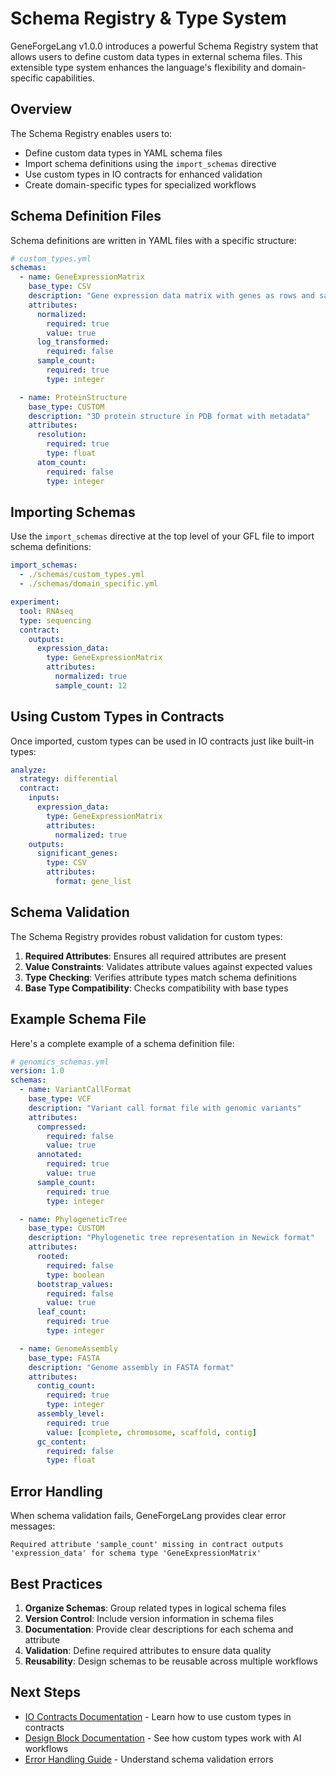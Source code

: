 # Schema Registry & Type System

GeneForgeLang v1.0.0 introduces a powerful Schema Registry system that allows users to define custom data types in external schema files. This extensible type system enhances the language's flexibility and domain-specific capabilities.

## Overview

The Schema Registry enables users to:
- Define custom data types in YAML schema files
- Import schema definitions using the `import_schemas` directive
- Use custom types in IO contracts for enhanced validation
- Create domain-specific types for specialized workflows

## Schema Definition Files

Schema definitions are written in YAML files with a specific structure:

```yaml
# custom_types.yml
schemas:
  - name: GeneExpressionMatrix
    base_type: CSV
    description: "Gene expression data matrix with genes as rows and samples as columns"
    attributes:
      normalized:
        required: true
        value: true
      log_transformed:
        required: false
      sample_count:
        required: true
        type: integer

  - name: ProteinStructure
    base_type: CUSTOM
    description: "3D protein structure in PDB format with metadata"
    attributes:
      resolution:
        required: true
        type: float
      atom_count:
        required: false
        type: integer
```

## Importing Schemas

Use the `import_schemas` directive at the top level of your GFL file to import schema definitions:

```yaml
import_schemas:
  - ./schemas/custom_types.yml
  - ./schemas/domain_specific.yml

experiment:
  tool: RNAseq
  type: sequencing
  contract:
    outputs:
      expression_data:
        type: GeneExpressionMatrix
        attributes:
          normalized: true
          sample_count: 12
```

## Using Custom Types in Contracts

Once imported, custom types can be used in IO contracts just like built-in types:

```yaml
analyze:
  strategy: differential
  contract:
    inputs:
      expression_data:
        type: GeneExpressionMatrix
        attributes:
          normalized: true
    outputs:
      significant_genes:
        type: CSV
        attributes:
          format: gene_list
```

## Schema Validation

The Schema Registry provides robust validation for custom types:

1. **Required Attributes**: Ensures all required attributes are present
2. **Value Constraints**: Validates attribute values against expected values
3. **Type Checking**: Verifies attribute types match schema definitions
4. **Base Type Compatibility**: Checks compatibility with base types

## Example Schema File

Here's a complete example of a schema definition file:

```yaml
# genomics_schemas.yml
version: 1.0
schemas:
  - name: VariantCallFormat
    base_type: VCF
    description: "Variant call format file with genomic variants"
    attributes:
      compressed:
        required: false
        value: true
      annotated:
        required: true
        value: true
      sample_count:
        required: true
        type: integer

  - name: PhylogeneticTree
    base_type: CUSTOM
    description: "Phylogenetic tree representation in Newick format"
    attributes:
      rooted:
        required: false
        type: boolean
      bootstrap_values:
        required: false
        value: true
      leaf_count:
        required: true
        type: integer

  - name: GenomeAssembly
    base_type: FASTA
    description: "Genome assembly in FASTA format"
    attributes:
      contig_count:
        required: true
        type: integer
      assembly_level:
        required: true
        value: [complete, chromosome, scaffold, contig]
      gc_content:
        required: false
        type: float
```

## Error Handling

When schema validation fails, GeneForgeLang provides clear error messages:

```
Required attribute 'sample_count' missing in contract outputs 'expression_data' for schema type 'GeneExpressionMatrix'
```

## Best Practices

1. **Organize Schemas**: Group related types in logical schema files
2. **Version Control**: Include version information in schema files
3. **Documentation**: Provide clear descriptions for each schema and attribute
4. **Validation**: Define required attributes to ensure data quality
5. **Reusability**: Design schemas to be reusable across multiple workflows

## Next Steps

- [IO Contracts Documentation](io_contracts.md) - Learn how to use custom types in contracts
- [Design Block Documentation](design_block.md) - See how custom types work with AI workflows
- [Error Handling Guide](../error_handling.md) - Understand schema validation errors